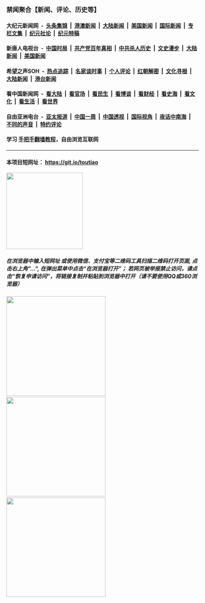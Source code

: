 ### 禁闻聚合【新闻、评论、历史等】

#### 大纪元新闻网 &nbsp;-&nbsp; [头条集锦](indexes/E头条集锦.md?t=02100433) &nbsp;|&nbsp; [港澳新闻](indexes/E港澳新闻.md?t=02100433)  &nbsp;|&nbsp; [大陆新闻](indexes/E大陆新闻.md?t=02100433) &nbsp;|&nbsp; [美国新闻](indexes/E美国新闻.md?t=02100433) &nbsp;|&nbsp; [国际新闻](indexes/E国际新闻.md?t=02100433) &nbsp;|&nbsp; [专栏文集](indexes/E专栏文集.md?t=02100433) &nbsp;|&nbsp; [纪元社论](indexes/E纪元社论.md?t=02100433) &nbsp;|&nbsp; [纪元特稿](indexes/E纪元特稿.md?t=02100433) 

#### 新唐人电视台 &nbsp;-&nbsp; [中国时局](indexes/N中国时局.md?t=02100433) &nbsp;|&nbsp; [共产党百年真相](indexes/N共产党百年真相.md?t=02100433) &nbsp;|&nbsp; [中共杀人历史](indexes/N中共杀人历史.md?t=02100433) &nbsp;|&nbsp; [文史漫步](indexes/N文史漫步.md?t=02100433) &nbsp;|&nbsp; [大陆新闻](indexes/N大陆新闻.md?t=02100433) &nbsp;|&nbsp; [美国新闻](indexes/N美国新闻.md?t=02100433)

#### 希望之声SOH &nbsp;-&nbsp; [热点追踪](indexes/H热点追踪.md?t=02100433) &nbsp;|&nbsp; [名家谈时事](indexes/H名家谈时事.md?t=02100433) &nbsp;|&nbsp; [个人评论](indexes/H个人评论.md?t=02100433)  &nbsp;|&nbsp; [红朝解密](indexes/H红朝解密.md?t=02100433) &nbsp;|&nbsp; [文化寻根](indexes/H文化寻根.md?t=02100433) &nbsp;|&nbsp; [大陆新闻](indexes/H大陆新闻.md?t=02100433) &nbsp;|&nbsp; [港台新闻](indexes/H港台新闻.md?t=02100433)

#### 看中国新闻网 &nbsp;-&nbsp; [看大陆](indexes/S看大陆.md?t=02100433) &nbsp;|&nbsp; [看官场](indexes/S看官场.md?t=02100433) &nbsp;|&nbsp; [看民生](indexes/S看民生.md?t=02100433)  &nbsp;|&nbsp; [看博谈](indexes/S看博谈.md?t=02100433) &nbsp;|&nbsp; [看财经](indexes/S看财经.md?t=02100433) &nbsp;|&nbsp; [看史海](indexes/S看史海.md?t=02100433) &nbsp;|&nbsp; [看文化](indexes/S看文化.md?t=02100433) &nbsp;|&nbsp; [看生活](indexes/S看生活.md?t=02100433) &nbsp;|&nbsp; [看世界](indexes/S看世界.md?t=02100433)

#### 自由亚洲电台 &nbsp;-&nbsp; [亚太报道](indexes/R亚太报道.md?t=02100433) &nbsp;|&nbsp; [中国一周](indexes/R中国一周.md?t=02100433) &nbsp;|&nbsp; [中国透视](indexes/R中国透视.md?t=02100433)  &nbsp;|&nbsp; [国际视角](indexes/R国际视角.md?t=02100433) &nbsp;|&nbsp; [夜话中南海](indexes/R夜话中南海.md?t=02100433) &nbsp;|&nbsp; [不同的声音](indexes/R不同的声音.md?t=02100433) &nbsp;|&nbsp; [特约评论](indexes/R特约评论.md?t=02100433)

#### 学习 [手把手翻墙教程](https://github.com/gfw-breaker/guides/wiki)，自由浏览互联网

----

#### 本项目短网址： https://git.io/toutiao
<img src="https://raw.githubusercontent.com/gfw-breaker/banned-news/master/scripts/img/qr.png" width="200px"/>  

##### 在浏览器中输入短网址 或使用微信、支付宝等二维码工具扫描二维码打开页面, 点击右上角"...", 在弹出菜单中点击“在浏览器打开”； 若网页被举报禁止访问，请点击“恢复申请访问”，将链接复制并粘贴到浏览器中打开（请不要使用QQ或360浏览器）

<img src="https://raw.githubusercontent.com/gfw-breaker/banned-news/master/scripts/img/1.png" width="260px"/> &nbsp; <img src="https://raw.githubusercontent.com/gfw-breaker/banned-news/master/scripts/img/2.png" width="260px"/> &nbsp; <img src="https://raw.githubusercontent.com/gfw-breaker/banned-news/master/scripts/img/3.png" width="260px"/>
